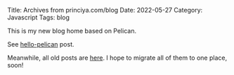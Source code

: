 Title: Archives from princiya.com/blog
Date: 2022-05-27
Category: Javascript
Tags: blog

This is my new blog home based on Pelican.

See [hello-pelican](../hello-pelican) post.

Meanwhile, all old posts are [here](https://princiya.com/blog). I hope to migrate all of them to one place, soon!



